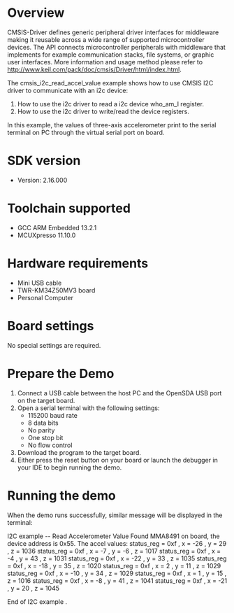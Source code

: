 Overview
========
CMSIS-Driver defines generic peripheral driver interfaces for middleware making it reusable across a wide 
range of supported microcontroller devices. The API connects microcontroller peripherals with middleware 
that implements for example communication stacks, file systems, or graphic user interfaces. 
More information and usage method please refer to http://www.keil.com/pack/doc/cmsis/Driver/html/index.html.

The cmsis_i2c_read_accel_value example shows how to use CMSIS I2C driver to communicate with an i2c device:

 1. How to use the i2c driver to read a i2c device who_am_I register.
 2. How to use the i2c driver to write/read the device registers.

In this example, the values of three-axis accelerometer print to the serial terminal on PC through
the virtual serial port on board.

SDK version
===========
- Version: 2.16.000

Toolchain supported
===================
- GCC ARM Embedded  13.2.1
- MCUXpresso  11.10.0

Hardware requirements
=====================
- Mini USB cable
- TWR-KM34Z50MV3 board
- Personal Computer

Board settings
==============
No special settings are required.

Prepare the Demo
================
1.  Connect a USB cable between the host PC and the OpenSDA USB port on the target board.
2.  Open a serial terminal with the following settings:
    - 115200 baud rate
    - 8 data bits
    - No parity
    - One stop bit
    - No flow control
3.  Download the program to the target board.
4.  Either press the reset button on your board or launch the debugger in your IDE to begin running the demo.

Running the demo
================
When the demo runs successfully, similar message will be displayed in the terminal:

I2C example -- Read Accelerometer Value
Found MMA8491 on board, the device address is 0x55. 
The accel values:
status_reg = 0xf , x =   -26 , y =    29 , z =  1036 
status_reg = 0xf , x =    -7 , y =    -6 , z =  1017 
status_reg = 0xf , x =    -4 , y =    43 , z =  1031 
status_reg = 0xf , x =   -22 , y =    33 , z =  1035 
status_reg = 0xf , x =   -18 , y =    35 , z =  1020 
status_reg = 0xf , x =     2 , y =    11 , z =  1029 
status_reg = 0xf , x =   -10 , y =    34 , z =  1029 
status_reg = 0xf , x =     1 , y =    15 , z =  1016 
status_reg = 0xf , x =    -8 , y =    41 , z =  1041 
status_reg = 0xf , x =   -21 , y =    20 , z =  1045 

End of I2C example .
